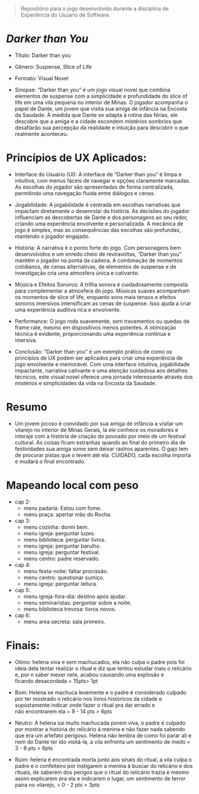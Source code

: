 > Repositório para o jogo desenvolvido durante a disciplina de Experiência do Usuário de Software.
# *Darker than You*

- Título: Darker than you
- Gênero: Suspense, Slice of Life
- Formato: Visual Novel

- Sinopse: “Darker than you” é um jogo visual novel que combina elementos de suspense com a simplicidade e profundidade do slice of life em uma vila pequena no interior de Minas. O jogador acompanha o papel de Dante, um jovem que visita sua amiga de infância na Encosta da Saudade. À medida que Dante se adapta à rotina das férias, ele descobre que a amiga e a cidade escondem mistérios sombrios que desafiarão sua percepção da realidade e intuição para descobrir o que realmente aconteceu.

# Princípios de UX Aplicados:

- Interface do Usuário (UI): A interface de “Darker than you” é limpa e intuitiva, com menus fáceis de navegar e opções claramente marcadas. As escolhas do jogador são apresentadas de forma centralizada, permitindo uma navegação fluida entre diálogos e cenas.

- Jogabilidade: A jogabilidade é centrada em escolhas narrativas que impactam diretamente o desenrolar da história. As decisões do jogador influenciam as descobertas de Dante e dos personagens ao seu redor, criando uma experiência envolvente e personalizada. A mecânica de jogo é simples, mas as consequências das escolhas são profundas, mantendo o jogador engajado.

- História: A narrativa é o ponto forte do jogo. Com personagens bem desenvolvidos e um enredo cheio de reviravoltas, “Darker than you” mantém o jogador na ponta da cadeira. A combinação de momentos cotidianos, de cenas alternativas, de elementos de suspense e de investigação cria uma atmosfera única e cativante.

- Música e Efeitos Sonoros: A trilha sonora é cuidadosamente composta para complementar a atmosfera do jogo. Músicas suaves acompanham os momentos de slice of life, enquanto sons mais tensos e efeitos sonoros imersivos intensificam as cenas de suspense. Isso ajuda a criar uma experiência auditiva rica e envolvente.

- Performance: O jogo roda suavemente, sem travamentos ou quedas de frame rate, mesmo em dispositivos menos potentes. A otimização técnica é evidente, proporcionando uma experiência contínua e imersiva.

- Conclusão: “Darker than you” é um exemplo prático de como os princípios de UX podem ser aplicados para criar uma experiência de jogo envolvente e memorável. Com uma interface intuitiva, jogabilidade impactante, narrativa cativante e uma atenção cuidadosa aos detalhes técnicos, este visual novel oferece uma jornada interessante através dos mistérios e simplicidades da vida na Encosta da Saudade.

# Resumo
- Um jovem jocoso é convidado por sua amiga de infância a visitar um vilarejo no interior de Minas Gerais, lá ele conhece os moradores e interaje com a história de criação do povoado por meio de um festival cultural. As coisas ficam estranhas quando ao final do primeiro dia de festividades sua amiga some sem deixar rastros aparentes. O gajo tem de procurar pistas que o levem até ela. CUIDADO, cada escolha importa e mudará o final encontrado.

# Mapeando local com peso
- cap 2:
    - menu padaria: Estou com fome.
    - menu praça: apertar mão do Rocha.
- cap 3:
    - menu cozinha: dormi bem.
    - menu igreja: perguntar luzes.
    - menu biblioteca: perguntar livros.
    - menu igreja: perguntar barulho.
    - menu igreja: perguntar festival.
    - menu centro: padre reservado.
- cap 4:
    - menu festa-noite: faltar procissão.
    - menu centro: questionar sumiço.
    - menu igreja: perguntar leitura.
- cap 5:
    - menu igreja-fora-dia: destino após ajudar.
    - menu seminaristas: perguntar sobre a noite.
    - menu biblioteca trevosa: livros novos.
- cap 6:
    - menu area secreta: sala primeiro.

# Finais:
- Otimo: helena viva e sem machucados, ela não culpa o padre pois foi ideia dela tentar realizar o ritual e diz que tentou estudar mais o relicário e, por n saber mexer nele, acabou causando uma explosão e ficando desacordada = 15pts> 1pt

- Bom: Helena se machuca levemente e o padre é considerado culpado por ter mostrado o relicário nos livros históricos da cidade e supostamente indicar onde fazer o ritual pra dar errado e não encontrarem ela = 9 - 14 pts > 6pts

- Neutro: A helena sai muito machucada porem viva, o padre é culpado por mostrar a história do relicário à menina e não fazer nada sabendo que era um artefato perigoso. Helena não lembra de como foi parar ali e nem do Dante ter ido visitá-la, a vila enfrenta um sentimento de medo = 3 - 8 pts > 6pts

- Ruim: helena é encontrada morta junto aos sinais do ritual, a vila culpa o padre e o confeiteiro por instigarem a menina à buscar do relicário e dos rituais, de saberem dos perigos que o ritual do relicário trazia e mesmo assim explicarem pra ela e indicarem o lugar, um sentimento de terror paira no vilarejo,  = 0 - 2 pts > 3pts
